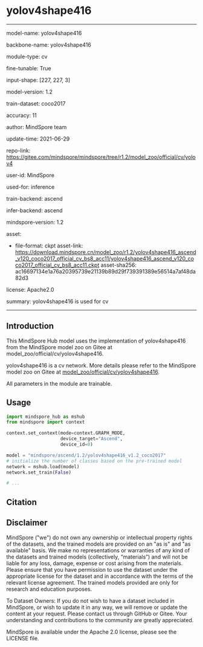 # yolov4shape416

---

model-name: yolov4shape416

backbone-name: yolov4shape416

module-type: cv

fine-tunable: True

input-shape: [227, 227, 3]

model-version: 1.2

train-dataset: coco2017

accuracy: 11

author: MindSpore team

update-time: 2021-06-29

repo-link: <https://gitee.com/mindspore/mindspore/tree/r1.2/model_zoo/official/cv/yolov4>

user-id: MindSpore

used-for: inference

train-backend: ascend

infer-backend: ascend

mindspore-version: 1.2

asset:

-
    file-format: ckpt
    asset-link: <https://download.mindspore.cn/model_zoo/r1.2/yolov4shape416_ascend_v120_coco2017_official_cv_bs8_acc11/yolov4shape416_ascend_v120_coco2017_official_cv_bs8_acc11.ckpt>
    asset-sha256: ac16697134e1a76a20395739e21139b89d29f739391389e56514a7af48da82d3

license: Apache2.0

summary: yolov4shape416 is used for cv

---

## Introduction

This MindSpore Hub model uses the implementation of yolov4shape416 from the MindSpore model zoo on Gitee at model_zoo/official/cv/yolov4shape416.

yolov4shape416 is a cv network. More details please refer to the MindSpore model zoo on Gitee at [model_zoo/official/cv/yolov4shape416](https://gitee.com/mindspore/mindspore/blob/r1.2/model_zoo/official/cv/yolov4/README.md).

All parameters in the module are trainable.

## Usage

```python
import mindspore_hub as mshub
from mindspore import context

context.set_context(mode=context.GRAPH_MODE,
                    device_target="Ascend",
                    device_id=0)

model = "mindspore/ascend/1.2/yolov4shape416_v1.2_coco2017"
# initialize the number of classes based on the pre-trained model
network = mshub.load(model)
network.set_train(False)

# ...
```

## Citation

## Disclaimer

MindSpore ("we") do not own any ownership or intellectual property rights of the datasets, and the trained models are provided on an "as is" and "as available" basis. We make no representations or warranties of any kind of the datasets and trained models (collectively, “materials”) and will not be liable for any loss, damage, expense or cost arising from the materials. Please ensure that you have permission to use the dataset under the appropriate license for the dataset and in accordance with the terms of the relevant license agreement. The trained models provided are only for research and education purposes.

To Dataset Owners: If you do not wish to have a dataset included in MindSpore, or wish to update it in any way, we will remove or update the content at your request. Please contact us through GitHub or Gitee. Your understanding and contributions to the community are greatly appreciated.

MindSpore is available under the Apache 2.0 license, please see the LICENSE file.